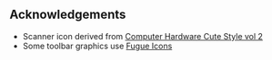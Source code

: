 
## Acknowledgements

* Scanner icon derived from [Computer Hardware Cute Style vol 2][1]
* Some toolbar graphics use [Fugue Icons][2]

[1]: https://www.iconfinder.com/icons/2317747/machine_media_multimedia_office_scan_scanner_scanning_icon
[2]: https://p.yusukekamiyamane.com/icons/search/fugue/